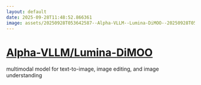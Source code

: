 ```yaml
---
layout: default
date: 2025-09-28T11:48:52.866361
image: assets/20250928T053642587--Alpha-VLLM--Lumina-DiMOO--20250928T054908884--cropped.png
---
```


# [Alpha-VLLM/Lumina-DiMOO](https://github.com/Alpha-VLLM/Lumina-DiMOO)

multimodal model for text-to-image, image editing, and image understanding
